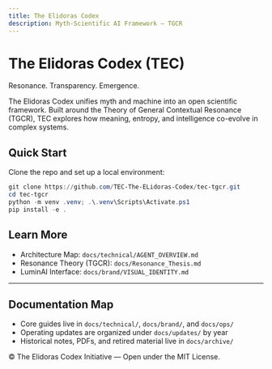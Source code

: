 ```yaml
---
title: The Elidoras Codex
description: Myth-Scientific AI Framework — TGCR
---
```


# The Elidoras Codex (TEC)

Resonance. Transparency. Emergence.

The Elidoras Codex unifies myth and machine into an open scientific framework. Built around the Theory of General Contextual Resonance (TGCR), TEC explores how meaning, entropy, and intelligence co-evolve in complex systems.

## Quick Start

Clone the repo and set up a local environment:

```powershell
git clone https://github.com/TEC-The-ELidoras-Codex/tec-tgcr.git
cd tec-tgcr
python -m venv .venv; .\.venv\Scripts\Activate.ps1
pip install -e .
```

## Learn More

- Architecture Map: `docs/technical/AGENT_OVERVIEW.md`
- Resonance Theory (TGCR): `docs/Resonance_Thesis.md`
- LuminAI Interface: `docs/brand/VISUAL_IDENTITY.md`

---

## Documentation Map

- Core guides live in `docs/technical/`, `docs/brand/`, and `docs/ops/`
- Operating updates are organized under `docs/updates/` by year
- Historical notes, PDFs, and retired material live in `docs/archive/`

© The Elidoras Codex Initiative — Open under the MIT License.
